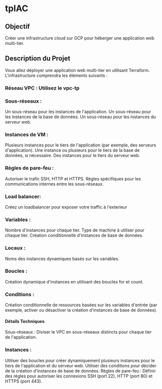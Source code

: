 # tpIAC

## Objectif
Créer une infrastructure cloud sur GCP pour héberger une application web multi-tier.

## Description du Projet
Vous allez déployer une application web multi-tier en utilisant Terraform. L'infrastructure comprendra les éléments suivants :

### Réseau VPC : Utilisez le vpc-tp
### Sous-réseaux :
Un sous-réseau pour les instances de l'application.
Un sous-réseau pour les instances de la base de données.
Un sous-réseau pour les instances du serveur web.
### Instances de VM :
Plusieurs instances pour le tiers de l'application (par exemple, des serveurs d'application).
Une instance ou plusieurs pour le tiers de la base de données, si nécessaire.
Des instances pour le tiers du serveur web.
### Règles de pare-feu :
Autoriser le trafic SSH, HTTP et HTTPS.
Règles spécifiques pour les communications internes entre les sous-réseaux.
### Load balancer: 
Créez un loadbalancer pour exposer votre traffic à l'exterieur
### Variables :
Nombre d'instances pour chaque tier.
Type de machine à utiliser pour chaque tier.
Création conditionnelle d'instances de base de données.
### Locaux :
Noms des instances dynamiques basés sur les variables.
### Boucles :
Création dynamique d'instances en utilisant des boucles for et count.
### Conditions :
Création conditionnelle de ressources basées sur les variables d'entrée (par exemple, activer ou désactiver la création d'instances de base de données).
#### Détails Techniques
Sous-réseaux : Diviser le VPC en sous-réseaux distincts pour chaque tier de l'application.
### Instances :
Utiliser des boucles pour créer dynamiquement plusieurs instances pour le tiers de l'application et du serveur web.
Utiliser des conditions pour décider de la création d'instances de base de données.
Règles de pare-feu : Définir des règles pour autoriser les connexions SSH (port 22), HTTP (port 80) et HTTPS (port 443).
